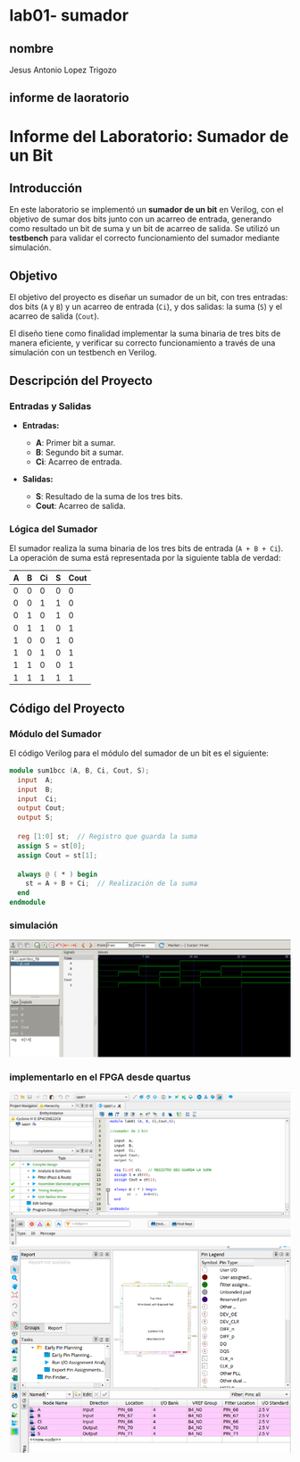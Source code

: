 # lab01- sumador 
## nombre
Jesus Antonio Lopez Trigozo


## informe de laoratorio 

# Informe del Laboratorio: Sumador de un Bit

## Introducción

En este laboratorio se implementó un **sumador de un bit** en Verilog, con el objetivo de sumar dos bits junto con un acarreo de entrada, generando como resultado un bit de suma y un bit de acarreo de salida. Se utilizó un **testbench** para validar el correcto funcionamiento del sumador mediante simulación.

## Objetivo

El objetivo del proyecto es diseñar un sumador de un bit, con tres entradas: dos bits (`A` y `B`) y un acarreo de entrada (`Ci`), y dos salidas: la suma (`S`) y el acarreo de salida (`Cout`).

El diseño tiene como finalidad implementar la suma binaria de tres bits de manera eficiente, y verificar su correcto funcionamiento a través de una simulación con un testbench en Verilog.

## Descripción del Proyecto

### Entradas y Salidas

- **Entradas:**
  - **A**: Primer bit a sumar.
  - **B**: Segundo bit a sumar.
  - **Ci**: Acarreo de entrada.

- **Salidas:**
  - **S**: Resultado de la suma de los tres bits.
  - **Cout**: Acarreo de salida.

### Lógica del Sumador

El sumador realiza la suma binaria de los tres bits de entrada (`A + B + Ci`). La operación de suma está representada por la siguiente tabla de verdad:

| A  | B  | Ci | S  | Cout |
|----|----|----|----|------|
| 0  | 0  | 0  | 0  | 0    |
| 0  | 0  | 1  | 1  | 0    |
| 0  | 1  | 0  | 1  | 0    |
| 0  | 1  | 1  | 0  | 1    |
| 1  | 0  | 0  | 1  | 0    |
| 1  | 0  | 1  | 0  | 1    |
| 1  | 1  | 0  | 0  | 1    |
| 1  | 1  | 1  | 1  | 1    |

## Código del Proyecto

### Módulo del Sumador

El código Verilog para el módulo del sumador de un bit es el siguiente:

```verilog
module sum1bcc (A, B, Ci, Cout, S);
  input  A;
  input  B;
  input  Ci;
  output Cout;
  output S;

  reg [1:0] st;  // Registro que guarda la suma
  assign S = st[0];
  assign Cout = st[1];

  always @ ( * ) begin
    st = A + B + Ci;  // Realización de la suma
  end
endmodule

```
### simulación  

![Texto alternativo](img/sim1.png)

### implementarlo en el FPGA desde quartus

![Texto alternativo](img/quart1.png)
![Texto alternativo](img/quart2.png)
